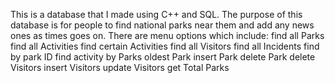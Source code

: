 This is a database that I made using C++ and SQL. The purpose of this database is for people to find national parks near them and add any news ones as times goes on. There are menu options which include: 
find all Parks
find all Activities
find certain Activities
find all Visitors
find all Incidents
find by park ID
find activity by Parks
oldest Park
insert Park
delete Park
delete Visitors
insert Visitors
update Visitors
get Total Parks
